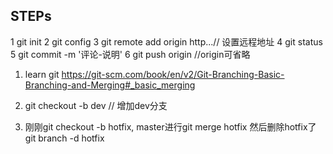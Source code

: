 ## STEPs
1 git init
2 git config 
3 git remote add origin http...// 设置远程地址
4 git status
5 git commit -m '评论-说明'
6 git push origin //origin可省略

1. learn git https://git-scm.com/book/en/v2/Git-Branching-Basic-Branching-and-Merging#_basic_merging

1. git checkout -b dev // 增加dev分支
2. 刚刚git checkout -b hotfix, master进行git merge hotfix 然后删除hotfix了git branch -d hotfix 
